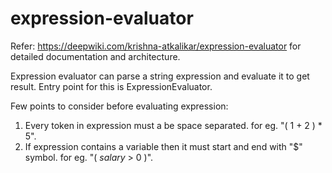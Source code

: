 # expression-evaluator

Refer: https://deepwiki.com/krishna-atkalikar/expression-evaluator for detailed documentation and architecture.

Expression evaluator can parse a string expression and evaluate it to get result. Entry point for this is ExpressionEvaluator.


Few points to consider before evaluating expression:
1. Every token in expression must a be space separated. for eg. "( 1 + 2 ) * 5".
2. If expression contains a variable then it must start and end with "$" symbol. for eg. "( $salary$ > 0 )".
